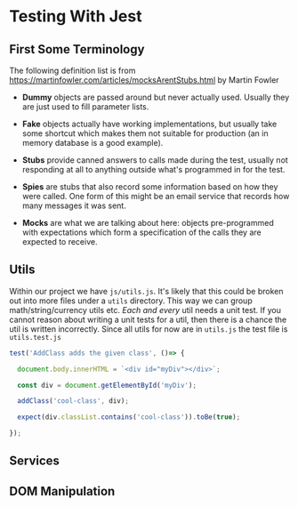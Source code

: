 # Testing With Jest

## First Some Terminology

The following definition list is from https://martinfowler.com/articles/mocksArentStubs.html by Martin Fowler

- **Dummy** objects are passed around but never actually used. Usually they are just
  used to fill parameter lists.

- **Fake** objects actually have working implementations, but usually take some
  shortcut which makes them not suitable for production (an in memory
  database is a good example).

- **Stubs** provide canned answers to calls made during the test, usually not responding at all to anything outside what's programmed in for the test.

- **Spies** are stubs that also record some information based on how they were called. One form of this might be an email service that records how many messages it was sent.

- **Mocks** are what we are talking about here: objects pre-programmed with expectations which form a specification of the calls they are expected to receive.

## Utils

Within our project we have `js/utils.js`. It's likely that this
could be broken out into more files under a
`utils` directory. This way we can group math/string/currency
utils etc. _Each and every_ util needs a unit test. If you cannot
reason about writing a unit tests for a util, then there is a chance the
util is written incorrectly. Since all utils for now are in
`utils.js` the test file is `utils.test.js`

```js
test('AddClass adds the given class', ()=> {

  document.body.innerHTML = `<div id="myDiv"></div>`;

  const div = document.getElementById('myDiv');

  addClass('cool-class', div);

  expect(div.classList.contains('cool-class')).toBe(true);

});
```

## Services

## DOM Manipulation
